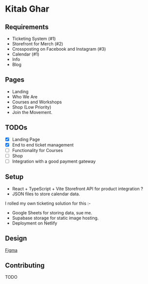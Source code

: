 # Kitab Ghar

## Requirements

- Ticketing System (#1)
- Storefront for Merch (#2)
- Crossposting on Facebook and Instagram (#3)
- Calendar (#1)
- Info
- Blog

## Pages

- Landing
- Who We Are
- Courses and Workshops
- Shop (Low Priority)
- Join the Movement.

## TODOs

- [x] Landing Page
- [x] End to end ticket management
- [ ] Functionality for Courses
- [ ] Shop
- [ ] Integration with a good payment gateway

## Setup

- React + TypeScript + Vite
  Storefront API for product integration ?
- JSON files to store calendar data.

I rolled my own ticketing solution for this :-

- Google Sheets for storing data, sue me.
- Supabase storage for static image hosting.
- Deployment on Netlify

## Design

[Figma](https://www.figma.com/design/x6Xx0dgECBkrIdqpb2fXAE/kitab-ghar-ui?node-id=0-1&t=MOsp7MNyiNbJw2L5-1)

## Contributing

TODO
